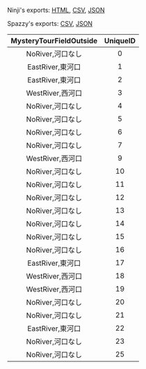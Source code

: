 Ninji's exports: [HTML](https://wuffs.org/acnh/bcsv_160/html/MysteryTourFieldParam.html), [CSV](https://wuffs.org/acnh/bcsv_160/csv/MysteryTourFieldParam.csv), [JSON](https://wuffs.org/acnh/bcsv_160/json/MysteryTourFieldParam.json)

Spazzy's exports: [CSV](https://github.com/McSpazzy/acnh-csv/blob/master/MysteryTourFieldParam.csv), [JSON](https://github.com/McSpazzy/acnh-json/blob/master/MysteryTourFieldParam.json)

| MysteryTourFieldOutside | UniqueID |
|:--:|:--:|
| NoRiver,河口なし | 0 | 
| EastRiver,東河口 | 1 | 
| EastRiver,東河口 | 2 | 
| WestRiver,西河口 | 3 | 
| NoRiver,河口なし | 4 | 
| NoRiver,河口なし | 5 | 
| NoRiver,河口なし | 6 | 
| NoRiver,河口なし | 7 | 
| WestRiver,西河口 | 9 | 
| NoRiver,河口なし | 10 | 
| NoRiver,河口なし | 11 | 
| NoRiver,河口なし | 12 | 
| NoRiver,河口なし | 13 | 
| NoRiver,河口なし | 14 | 
| NoRiver,河口なし | 15 | 
| NoRiver,河口なし | 16 | 
| EastRiver,東河口 | 17 | 
| WestRiver,西河口 | 18 | 
| WestRiver,西河口 | 19 | 
| NoRiver,河口なし | 20 | 
| NoRiver,河口なし | 21 | 
| EastRiver,東河口 | 22 | 
| NoRiver,河口なし | 23 | 
| NoRiver,河口なし | 25 | 

